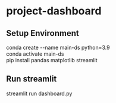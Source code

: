 # project-dashboard
## Setup Environment  
conda create --name main-ds python=3.9  
conda activate main-ds  
pip install pandas matplotlib streamlit

## Run streamlit
streamlit run dashboard.py

